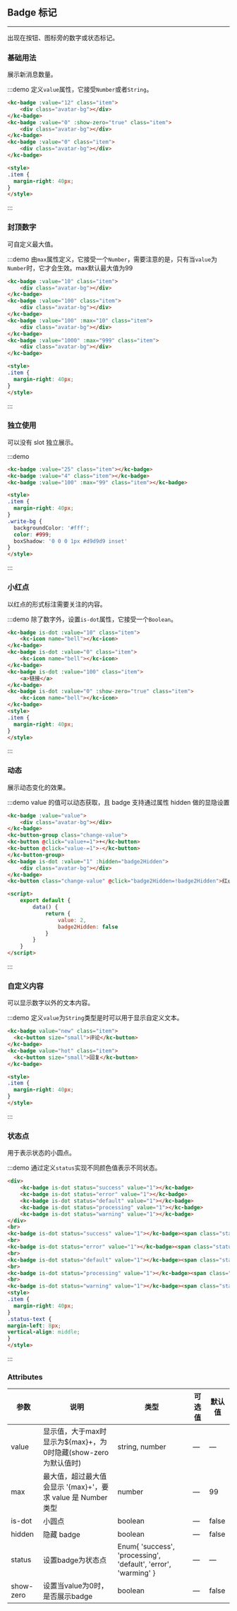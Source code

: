 <style>
.avatar-bg {
	width: 40px;
	height: 40px;
	border-radius: 4px;
	background-color: #eee;
}
</style>

## Badge 标记
-------------------

出现在按钮、图标旁的数字或状态标记。

### 基础用法
展示新消息数量。

:::demo 定义`value`属性，它接受`Number`或者`String`。

```html
<kc-badge :value="12" class="item">
	<div class="avatar-bg"></div>
</kc-badge>
<kc-badge :value="0" :show-zero="true" class="item">
	<div class="avatar-bg"></div>
</kc-badge>
<kc-badge :value="0" class="item">
	<div class="avatar-bg"></div>
</kc-badge>

<style>
.item {
  margin-right: 40px;
}
</style>
```
:::

### 封顶数字
可自定义最大值。

:::demo 由`max`属性定义，它接受一个`Number`，需要注意的是，只有当`value`为`Number`时，它才会生效。max默认最大值为99

```html
<kc-badge :value="10" class="item">
	<div class="avatar-bg"></div>
</kc-badge>
<kc-badge :value="100" class="item">
	<div class="avatar-bg"></div>
</kc-badge>
<kc-badge :value="100" :max="10" class="item">
	<div class="avatar-bg"></div>
</kc-badge>
<kc-badge :value="1000" :max="999" class="item">
	<div class="avatar-bg"></div>
</kc-badge>

<style>
.item {
  margin-right: 40px;
}
</style>
```
:::

### 独立使用
可以没有 slot 独立展示。

:::demo

```html
<kc-badge :value="25" class="item"></kc-badge>
<kc-badge :value="4" class="item"></kc-badge>
<kc-badge :value="100" :max="99" class="item"></kc-badge>

<style>
.item {
  margin-right: 40px;
}
.write-bg {
  backgroundColor: '#fff';
  color: #999;
  boxShadow: '0 0 0 1px #d9d9d9 inset'
}
</style>
```
:::

### 小红点
以红点的形式标注需要关注的内容。

:::demo 除了数字外，设置`is-dot`属性，它接受一个`Boolean`。

```html
<kc-badge is-dot :value="10" class="item">
	<kc-icon name="bell"></kc-icon>
</kc-badge>
<kc-badge is-dot :value="0" class="item">
	<kc-icon name="bell"></kc-icon>
</kc-badge>
<kc-badge is-dot :value="100" class="item">
	<a>链接</a>
</kc-badge>
<kc-badge is-dot :value="0" :show-zero="true" class="item">
	<kc-icon name="bell"></kc-icon>
</kc-badge>
<style>
.item {
  margin-right: 40px;
}
</style>
```
:::

### 动态
展示动态变化的效果。

:::demo value 的值可以动态获取，且 badge 支持通过属性 hidden 做的显隐设置

```html
<kc-badge :value="value">
	<div class="avatar-bg"></div>
</kc-badge>
<kc-button-group class="change-value">
<kc-button @click="value+=1">+</kc-button>
<kc-button @click="value-=1">-</kc-button>
</kc-button-group>
<kc-badge is-dot :value="1" :hidden="badge2Hidden">
	<div class="avatar-bg"></div>
</kc-badge>
<kc-button class="change-value" @click="badge2Hidden=!badge2Hidden">红点显隐</kc-button>

<script>
	export default {
		data() {
			return {
				value: 2,
				badge2Hidden: false
			}
		}
	}
</script>
```
:::

### 自定义内容
可以显示数字以外的文本内容。

:::demo 定义`value`为`String`类型是时可以用于显示自定义文本。

```html
<kc-badge value="new" class="item">
  <kc-button size="small">评论</kc-button>
</kc-badge>
<kc-badge value="hot" class="item">
  <kc-button size="small">回复</kc-button>
</kc-badge>

<style>
.item {
  margin-right: 40px;
}
</style>
```
:::

### 状态点
用于表示状态的小圆点。

:::demo 通过定义`status`实现不同颜色值表示不同状态。

```html
<div>
	<kc-badge is-dot status="success" value="1"></kc-badge>
	<kc-badge is-dot status="error" value="1"></kc-badge>
	<kc-badge is-dot status="default" value="1"></kc-badge>
	<kc-badge is-dot status="processing" value="1"></kc-badge>
	<kc-badge is-dot status="warning" value="1"></kc-badge>
</div>
<br>
<kc-badge is-dot status="success" value="1"></kc-badge><span class="status-text">Success</span>
<br>
<kc-badge is-dot status="error" value="1"></kc-badge><span class="status-text">Error</span>
<br>
<kc-badge is-dot status="default" value="1"></kc-badge><span class="status-text">Default</span>
<br>
<kc-badge is-dot status="processing" value="1"></kc-badge><span class="status-text">Processing</span>
<br>
<kc-badge is-dot status="warning" value="1"></kc-badge><span class="status-text">Warning</span>
<style>
.item {
  margin-right: 40px;
}
.status-text {
margin-left: 8px;
vertical-align: middle;
}
</style>
```
:::

<style scoped>
  .item {
    margin-right: 40px;
  }
  .change-value {
  	margin: 0 30px 0 20px
  }
</style>

### Attributes
| 参数          | 说明            | 类型            | 可选值                 | 默认值   |
|-------------  |---------------- |---------------- |---------------------- |-------- |
| value          | 显示值，大于max时显示为${max}+，为0时隐藏(show-zero为默认值时)      | string, number          |          —             |    —     |
| max          |  最大值，超过最大值会显示 '{max}+'，要求 value 是 Number 类型    | number  |         —              |     99    |
| is-dot       | 小圆点    | boolean  |  —  |  false |
| hidden | 隐藏 badge | boolean | — | false |
|status	 | 设置badge为状态点 | Enum{ 'success', 'processing', 'default', 'error', 'warming' } | — | — |
| show-zero | 设置当value为0时，是否展示badge | boolean | — | false |

